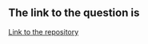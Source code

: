 ## The link to the question is

[Link to the repository](https://www.hackerrank.com/challenges/1d-arrays-in-c/problem)